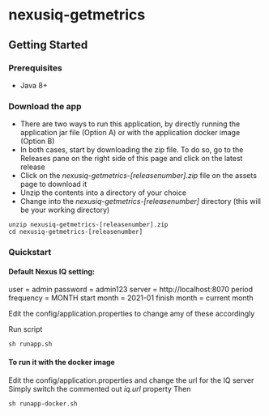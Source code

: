 # nexusiq-getmetrics

## Getting Started

### Prerequisites
  * Java 8+

### Download the app 
  * There are two ways to run this application, by directly running the application jar file (Option A) or with the application docker image (Option B)
  * In both cases, start by downloading the zip file. To do so, go to the Releases pane on the right side of this page and click on the latest release
  * Click on the *nexusiq-getmetrics-[releasenumber].zip* file on the assets page to download it
  * Unzip the contents into a directory of your choice
  * Change into the *nexusiq-getmetrics-[releasenumber]* directory (this will be your working directory)

```
unzip nexusiq-getmetrics-[releasenumber].zip
cd nexusiq-getmetrics-[releasenumber]
```

### Quickstart

#### Default Nexus IQ setting:

user = admin
password = admin123
server = http://localhost:8070
period frequency = MONTH
start month = 2021-01
finish month = current month

Edit the config/application.properties to change amy of these accordingly

Run script
```
sh runapp.sh
```

#### To run it with the docker image
Edit the config/application.properties and change the url for the IQ server
Simply switch the commented out *iq.url* property
Then
```
sh runapp-docker.sh
```


